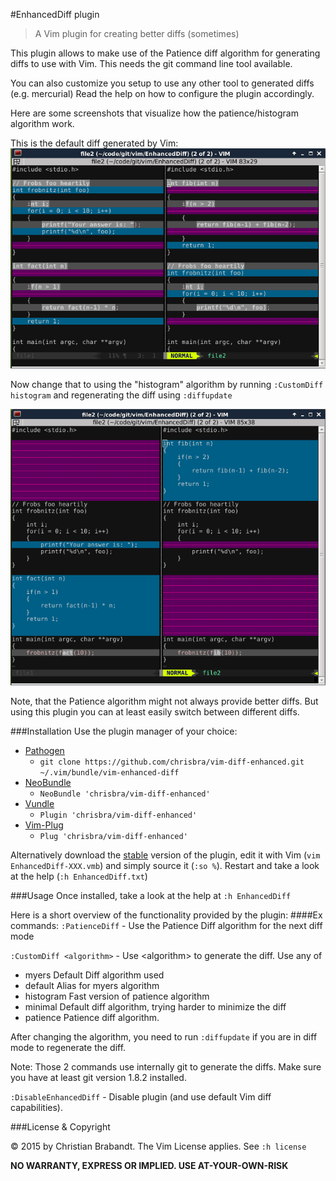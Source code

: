 #EnhancedDiff plugin
> A Vim plugin for creating better diffs (sometimes)

This plugin allows to make use of the Patience diff algorithm for generating diffs to use with Vim. This needs the git command line tool available.

You can also customize you setup to use any other tool to generated diffs (e.g. mercurial) Read the help on how to configure the plugin accordingly.

Here are some screenshots that visualize how the patience/histogram algorithm work.

This is the default diff generated by Vim:
![Default diff](default_diff.png)

Now change that to using the "histogram" algorithm by running `:CustomDiff histogram`
and regenerating the diff using `:diffupdate`

![histogram diff](histogram_diff.png)

Note, that the Patience algorithm might not always provide better diffs. But using this plugin you can at least easily switch between different diffs.

###Installation
Use the plugin manager of your choice:

* [Pathogen][pathogen]
  * `git clone https://github.com/chrisbra/vim-diff-enhanced.git
    ~/.vim/bundle/vim-enhanced-diff`
* [NeoBundle][neobundle]
  * `NeoBundle 'chrisbra/vim-diff-enhanced'`
* [Vundle][vundle]
  * `Plugin 'chrisbra/vim-diff-enhanced'`
* [Vim-Plug][vim-plug]
  * `Plug 'chrisbra/vim-diff-enhanced'`

Alternatively download the [stable][] version of the plugin, edit it with Vim (`vim EnhancedDiff-XXX.vmb`) and simply source it (`:so %`). Restart and take a look at the help (`:h EnhancedDiff.txt`)

[stable]: http://www.vim.org/scripts/script.php?script_id=5121

###Usage
Once installed, take a look at the help at `:h EnhancedDiff`

Here is a short overview of the functionality provided by the plugin:
####Ex commands:
`:PatienceDiff` - Use the Patience Diff algorithm for the next diff mode

`:CustomDiff <algorithm>`  - Use &lt;algorithm> to generate the diff.
Use any of
* myers		Default Diff algorithm used
* default	Alias for myers algorithm
* histogram     Fast version of patience algorithm
* minimal	Default diff algorithm, trying harder to minimize the diff
* patience	Patience diff algorithm.

After changing the algorithm, you need to run `:diffupdate`
if you are in diff mode to regenerate the diff.

Note: Those 2 commands use internally git to generate the diffs.
Make sure you have at least git version 1.8.2 installed.

`:DisableEnhancedDiff`    - Disable plugin (and use default Vim diff capabilities).

###License & Copyright

© 2015 by Christian Brabandt. The Vim License applies. See `:h license`

__NO WARRANTY, EXPRESS OR IMPLIED.  USE AT-YOUR-OWN-RISK__

[pathogen]: https://github.com/tpope/vim-pathogen
[neobundle]: https://github.com/Shougo/neobundle.vim
[vundle]: https://github.com/gmarik/vundle
[vim-plug]: https://github.com/junegunn/vim-plug
